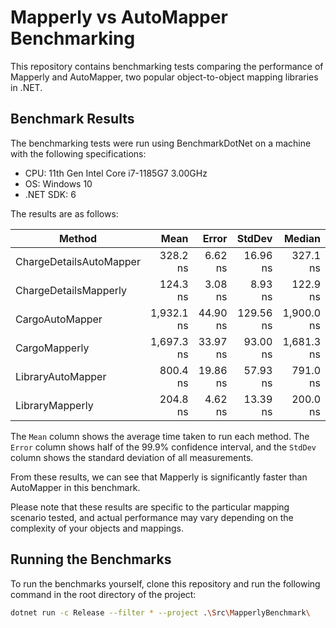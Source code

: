 # Mapperly vs AutoMapper Benchmarking

This repository contains benchmarking tests comparing the performance of Mapperly and AutoMapper, two popular object-to-object mapping libraries in .NET.

## Benchmark Results

The benchmarking tests were run using BenchmarkDotNet on a machine with the following specifications:

- CPU: 11th Gen Intel Core i7-1185G7 3.00GHz
- OS: Windows 10
- .NET SDK: 6

The results are as follows:

|                  Method |       Mean |    Error |    StdDev |     Median |
|------------------------ |-----------:|---------:|----------:|-----------:|
| ChargeDetailsAutoMapper |   328.2 ns |  6.62 ns |  16.96 ns |   327.1 ns |
|   ChargeDetailsMapperly |   124.3 ns |  3.08 ns |   8.93 ns |   122.9 ns |
|         CargoAutoMapper | 1,932.1 ns | 44.90 ns | 129.56 ns | 1,900.0 ns |
|           CargoMapperly | 1,697.3 ns | 33.97 ns |  93.00 ns | 1,681.3 ns |
|       LibraryAutoMapper |   800.4 ns | 19.86 ns |  57.93 ns |   791.0 ns |
|         LibraryMapperly |   204.8 ns |  4.62 ns |  13.39 ns |   200.0 ns |

The `Mean` column shows the average time taken to run each method. The `Error` column shows half of the 99.9% confidence interval, and the `StdDev` column shows the standard deviation of all measurements.

From these results, we can see that Mapperly is significantly faster than AutoMapper in this benchmark.

Please note that these results are specific to the particular mapping scenario tested, and actual performance may vary depending on the complexity of your objects and mappings.

## Running the Benchmarks

To run the benchmarks yourself, clone this repository and run the following command in the root directory of the project:

```bash
dotnet run -c Release --filter * --project .\Src\MapperlyBenchmark\
